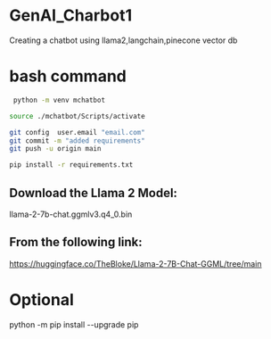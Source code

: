 # GenAI_Charbot1
Creating a chatbot using llama2,langchain,pinecone vector db

# bash command
``` bash
 python -m venv mchatbot
 ```

``` bash
source ./mchatbot/Scripts/activate
```

```bash
git config  user.email "email.com"
git commit -m "added requirements"
git push -u origin main
```

``` bash
pip install -r requirements.txt
```

## Download the Llama 2 Model:

llama-2-7b-chat.ggmlv3.q4_0.bin


## From the following link:
https://huggingface.co/TheBloke/Llama-2-7B-Chat-GGML/tree/main

# Optional
python -m pip install --upgrade pip
